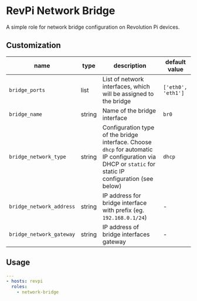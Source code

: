 # RevPi Network Bridge

A simple role for network bridge configuration on Revolution Pi devices.

## Customization

| name | type | description | default value |
|------|------|-------------|---------------|
| `bridge_ports` | list | List of network interfaces, which will be assigned to the bridge | `['eth0', 'eth1']` |
| `bridge_name` | string | Name of the bridge interface | `br0` |
| `bridge_network_type` | string | Configuration type of the bridge interface. Choose `dhcp` for automatic IP configuration via DHCP or `static` for static IP configuration (see below) | `dhcp` |
| `bridge_network_address` | string | IP address for bridge interface with prefix (eg. `192.168.0.1/24`) | - |
| `bridge_network_gateway` | string | IP address of bridge interfaces gateway | - |

## Usage

```yaml
---
- hosts: revpi
  roles:
    - network-bridge
```
